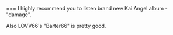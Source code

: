 ===
I highly recommend you to listen brand new Kai Angel album - "damage".

Also LOVV66's "Barter66" is pretty good.

